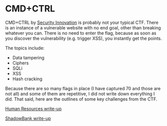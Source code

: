 # CMD+CTRL

CMD+CTRL by [Security Innovation](https://www.securityinnovation.com/) is probably not your typical CTF. There is an instance of a vulnerable website with no end goal, other than breaking whatever you can. There is no need to enter the flag, because as soon as you discover the vulnerability (e.g. trigger XSS), you instantly get the points.

The topics include:
- Data tampering
- Ciphers
- SQLi
- XSS
- Hash cracking

Because there are so many flags in place (I have captured 70 and those are not all) and some of them are repetitive, I did not write down everything I did. That said, here are the outlines of some key challenges from the CTF.

[Human Resources write-up](https://github.com/leolashkevych/CTF/blob/master/BSides%20Toronto/CMD%2BCTRL%202017/HumanResources.md)

[ShadowBank write-up](https://github.com/leolashkevych/CTF/blob/master/BSides%20Toronto/CMD%2BCTRL%202017/ShadowBank.md)
